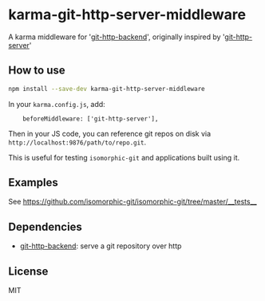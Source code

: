 # karma-git-http-server-middleware 

A karma middleware for '[git-http-backend](https://github.com/substack/git-http-backend)',
originally inspired by '[git-http-server](https://github.com/bahamas10/node-git-http-server)'

## How to use

```sh
npm install --save-dev karma-git-http-server-middleware
```

In your `karma.config.js`, add:

```
    beforeMiddleware: ['git-http-server'],
```

Then in your JS code, you can reference git repos on disk via `http://localhost:9876/path/to/repo.git`.

This is useful for testing `isomorphic-git` and applications built using it.

## Examples

See <https://github.com/isomorphic-git/isomorphic-git/tree/master/__tests__>

## Dependencies

- [git-http-backend](https://github.com/substack/git-http-backend): serve a git repository over http

## License

MIT
